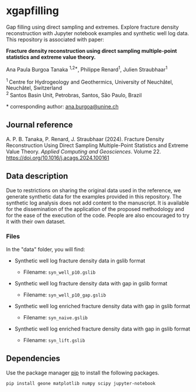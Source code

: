 # xgapfilling
Gap filling using direct sampling and extremes. Explore fracture density reconstruction with Jupyter notebook examples and synthetic well log data. This repository is associated with paper:

**Fracture density reconstruction using direct sampling multiple-point statistics and extreme value theory.**

Ana Paula Burgoa Tanaka <sup>1,2\*</sup>, Philippe Renard<sup>1</sup>, Julien Straubhaar<sup>1</sup>

<sup>1 </sup> Centre for Hydrogeology and Geothermics, University of Neuchâtel, Neuchâtel, Switzerland  
<sup>2 </sup> Santos Basin Unit, Petrobras, Santos, São Paulo, Brazil   

\* corresponding author: ana.burgoa@unine.ch

## Journal reference
A. P. B. Tanaka, P. Renard, J. Straubhaar (2024). Fracture Density Reconstruction Using Direct Sampling Multiple-Point Statistics and Extreme Value Theory. *Applied Computing and Geosciences*. Volume 22.
https://doi.org/10.1016/j.acags.2024.100161

## Data description
Due to restrictions on sharing the original data used in the reference, we generate synthetic data for the examples provided in this repository. The synthetic log analysis does not add content to the manuscript. It is available for the dissemination of the application of the proposed methodology and for the ease of the execution of the code. People are also encouraged to try it with their own dataset.

### Files

In the "data" folder, you will find:

- Synthetic well log fracture density data in gslib format
  - Filename: `syn_well_p10.gslib`

- Synthetic well log fracture density data with gap in gslib format
  - Filename: `syn_well_p10_gap.gslib`

- Synthetic well log enriched fracture density data with gap in gslib format
  - Filename: `syn_naive.gslib`
 
- Synthetic well log enriched fracture density data with gap in gslib format
  - Filename: `syn_lift.gslib`

## Dependencies

Use the package manager [pip](https://pip.pypa.io/en/stable/) to install the following packages.

```bash
pip install geone matplotlib numpy scipy jupyter-notebook
```
